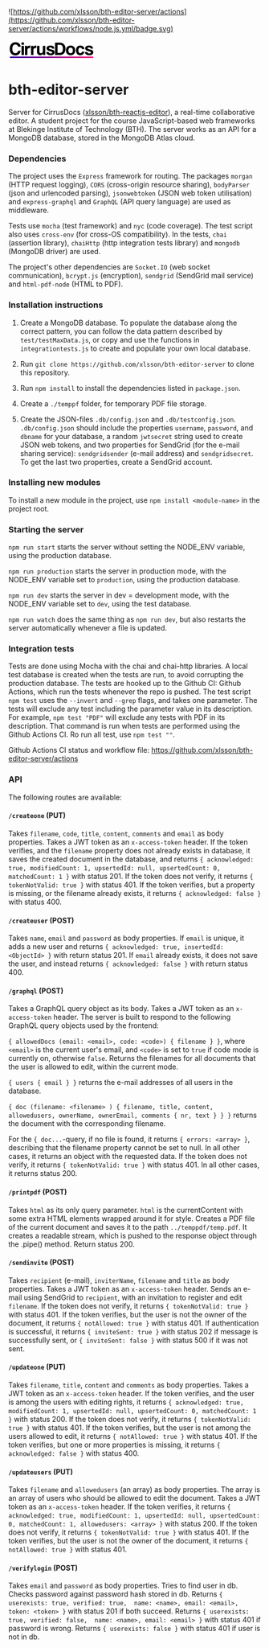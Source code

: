 ![https://github.com/xlsson/bth-editor-server/actions](https://github.com/xlsson/bth-editor-server/actions/workflows/node.js.yml/badge.svg)

![CirrusDocs](https://github.com/xlsson/bth-reactjs-editor/blob/main/src/img/logo.png?raw=true)

# bth-editor-server
Server for CirrusDocs ([xlsson/bth-reactjs-editor](https://github.com/xlsson/bth-reactjs-editor)), a real-time collaborative editor. A student project for the course JavaScript-based web frameworks at Blekinge Institute of Technology (BTH). The server works as an API for a MongoDB database, stored in the MongoDB Atlas cloud.

### Dependencies
The project uses the `Express` framework for routing. The packages `morgan` (HTTP request logging), `CORS` (cross-origin resource sharing), `bodyParser` (json and urlencoded parsing), `jsonwebtoken` (JSON web token utilisation) and `express-graphql` and `GraphQL` (API query language) are used as middleware.

Tests use `mocha` (test framework) and `nyc` (code coverage). The test script also uses `cross-env` (for cross-OS compatibility). In the tests, `chai` (assertion library), `chaiHttp` (http integration tests library) and `mongodb` (MongoDB driver) are used.

The project's other dependencies are `Socket.IO` (web socket communication), `bcrypt.js` (encryption), `sendgrid` (SendGrid mail service) and `html-pdf-node` (HTML to PDF).

### Installation instructions
1. Create a MongoDB database. To populate the database along the correct pattern, you can follow the data pattern described by `test/testMaxData.js`, or copy and use the functions in `integrationtests.js` to create and populate your own local database.

2. Run `git clone https://github.com/xlsson/bth-editor-server` to clone this repository.

3. Run `npm install` to install the dependencies listed in `package.json`.

4. Create a `./temppf` folder, for temporary PDF file storage.

5. Create the JSON-files `.db/config.json` and `.db/testconfig.json`. `.db/config.json` should include the properties `username`, `password`, and `dbname` for your database, a random `jwtsecret` string used to create JSON web tokens, and two properties for SendGrid (for the e-mail sharing service): `sendgridsender` (e-mail address) and `sendgridsecret`. To get the last two properties, create a SendGrid account.

### Installing new modules
To install a new module in the project, use `npm install <module-name>` in the
project root.

### Starting the server
`npm run start` starts the server without setting the NODE_ENV variable, using
the production database.

`npm run production` starts the server in production mode, with the NODE_ENV
variable set to `production`, using the production database.

`npm run dev` starts the server in dev = development mode,  with the NODE_ENV
variable set to `dev`, using the test database.

`npm run watch` does the same thing as `npm run dev`, but also restarts the
server automatically whenever a file is updated.

### Integration tests
Tests are done using Mocha with the chai and chai-http libraries. A local test database is created when the tests are run, to avoid corrupting the production database. The tests are hooked up to the Github CI: Github Actions, which run the tests whenever the repo is pushed. The test script `npm test` uses the `--invert` and `--grep` flags, and takes one parameter. The tests will exclude any test including the parameter value in its description. For example, `npm test "PDF"` will exclude any tests with PDF in its description. That command is run when tests are performed using the Github Actions CI. Ro run all test, use `npm test ""`.

Github Actions CI status and workflow file: https://github.com/xlsson/bth-editor-server/actions

### API
The following routes are available:

#### `/createone` (PUT)
Takes `filename`, `code`, `title`, `content`, `comments` and `email` as body properties.
Takes a JWT token as an `x-access-token` header.
If the token verifies, and the
`filename` property does not already exists in database, it saves the
created document in the database, and returns `{ acknowledged: true, modifiedCount: 1, upsertedId: null, upsertedCount: 0, matchedCount: 1 }` with status 201.
If the token does not verify, it returns `{ tokenNotValid: true }` with status 401.
If the token verifies, but a property is missing, or the filename already exists, it returns `{ acknowledged: false }` with status 400.

#### `/createuser` (POST)
Takes `name`, `email` and `password` as body properties.
If `email` is unique, it adds a new user and returns `{ acknowledged: true, insertedId: <ObjectId> }` with return status 201. If `email` already exists, it does not save the user, and instead returns
`{ acknowledged: false }` with return status 400.

#### `/graphql` (POST)
Takes a GraphQL query object as its body.
Takes a JWT token as an `x-access-token` header. The server is built to respond to the following GraphQL query objects used by the frontend:

`{ allowedDocs (email: <email>, code: <code>) { filename } }`, where `<email>` is the current user's email, and `<code>`  is set to `true` if code mode is currently on, otherwise `false`. Returns the filenames for all documents that the user is allowed to edit, within the current mode.

`{ users { email } }` returns the e-mail addresses of all users in the database.

`{ doc (filename: <filename> ) { filename, title, content, allowedusers, ownerName, ownerEmail, comments { nr, text } } }` returns the document with the corresponding filename.

For the `{ doc...`-query, if no file is found,  it returns `{ errors: <array> }`, describing that the filename property cannot be set to null. In all other cases, it returns an object with the requested data. If the token does not verify, it returns `{ tokenNotValid: true }` with status 401. In all other cases, it returns status 200.


#### `/printpdf` (POST)
Takes `html` as its only query parameter. `html` is the currentContent
with some extra HTML elements wrapped around it for style.
Creates a PDF file of the current document and saves it to the path `../temppdf/temp.pdf`. It creates a readable stream, which is pushed to the response object through the .pipe() method. Return status 200.

#### `/sendinvite` (POST)
Takes `recipient` (e-mail), `inviterName`, `filename` and `title` as body properties.
Takes a JWT token as an `x-access-token` header.
Sends an e-mail using SendGrid to `recipient`, with an invitation to register and
edit `filename`.
If the token does not verify, it returns `{ tokenNotValid: true }` with status 401. If the token verifies, but the user is not the owner of the document, it returns `{ notAllowed: true }` with status 401. If authentication is successful, it returns `{ inviteSent: true }` with status 202 if message is successfully sent, or `{ inviteSent: false }` with status 500 if it was not sent.

#### `/updateone` (PUT)
Takes `filename`, `title`, `content` and `comments` as body properties.
Takes a JWT token as an `x-access-token` header.
If the token verifies, and the user is among the users with editing rights, it returns `{ acknowledged: true, modifiedCount: 1, upsertedId: null, upsertedCount: 0, matchedCount: 1 }` with status 200.
If the token does not verify, it returns `{ tokenNotValid: true }` with status 401.
If the token verifies, but the user is not among the users allowed to edit, it returns `{ notAllowed: true }` with status 401.
If the token verifies, but one or more properties is missing, it returns `{ acknowledged: false }` with status 400.

#### `/updateusers` (PUT)
Takes `filename` and `allowedusers` (an array) as body properties.
The array is an array of users who should be allowed to edit the document.
Takes a JWT token as an `x-access-token` header.
If the token verifies, it returns `{ acknowledged: true, modifiedCount: 1, upsertedId: null, upsertedCount: 0, matchedCount: 1, allowedusers: <array> }` with status 200.
If the token does not verify, it returns `{ tokenNotValid: true }` with status 401.
If the token verifies, but the user is not the owner of the document, it returns `{ notAllowed: true }` with status 401.

#### `/verifylogin` (POST)
Takes `email` and `password` as body properties.
Tries to find user in db. Checks password against password hash stored in db.
Returns `{ userexists: true, verified: true,  name: <name>, email: <email>, token: <token> }` with status 201 if
both succeed. Returns `{ userexists: true, verified: false,  name: <name>, email: <email> }` with status 401
if password is wrong. Returns `{ userexists: false }` with status 401 if user is not in db.
